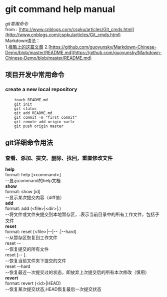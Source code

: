 git command help manual
==================
*git常用命令*<br/>
from : [http://www.cnblogs.com/cspku/articles/Git_cmds.html](http://www.cnblogs.com/cspku/articles/Git_cmds.html)<br/>
Markdown语法：<br>
1.[推酷上的这篇文章](http://www.tuicool.com/articles/zIJrEjn)
2.[https://github.com/guoyunsky/Markdown-Chinese-Demo/blob/master/README.md](https://github.com/guoyunsky/Markdown-Chinese-Demo/blob/master/README.md)

项目开发中常用命令
----------------

### create a new local repository
		touch README.md
		git init
		git status
		git add README.md
		git commit -m "first commit"
		git remote add origin <url>
		git push origin master


git详细命令用法
--------------------

### 查看、添加、提交、删除、找回，重置修改文件

**help**<br/>
		format: help [\<command\>]<br/>
		--显示command的help文档<br/>
**show**<br/>
		format: show [id]<br/>
		--显示某次提交内容（diff值）<br/>
**add**<br/>
		format: add (\<file\>|\<dir\>|.)<br/>
		--将文件或文件夹提交到本地暂存区，.表示当前目录中的所有工作文件，包括子文件<br/>
**reset**<br/>
		format: reset (\<file\>|--|-- .|--hard)<br/>
		--从暂存区恢复到工作文件<br/>
		reset --<br/>
		--恢复提交的所有文件<br/>
		reset [-- ].<br/>
		--恢复当前文件夹下提交的文件<br/>
		reset --hard<br/>
		--恢复最近一次提交过的状态，即放弃上次提交后的所有本次修改（慎用）<br/>
**revert**<br/>
		format: revert (\<id\>|HEAD)<br/>
		--恢复某次提交状态,HEAD恢复最后一次提交状态<br/>
